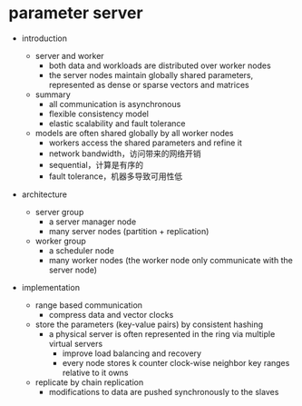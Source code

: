 # parameter server

- introduction
    - server and worker
        - both data and workloads are distributed over worker nodes
        - the server nodes maintain globally shared parameters, represented as dense or sparse vectors and matrices
    - summary
        - all communication is asynchronous
        - flexible consistency model
        - elastic scalability and fault tolerance
    - models are often shared globally by all worker nodes
        - workers access the shared parameters and refine it
        - network bandwidth，访问带来的网络开销
        - sequential，计算是有序的
        - fault tolerance，机器多导致可用性低

- architecture
    - server group
        - a server manager node
        - many server nodes (partition + replication)
    - worker group
        - a scheduler node
        - many worker nodes (the worker node only communicate with the server node)

- implementation
    - range based communication
        - compress data and vector clocks
    - store the parameters (key-value pairs) by consistent hashing
        - a physical server is often represented in the ring via multiple virtual servers
            - improve load balancing and recovery
            - every node stores k counter clock-wise neighbor key ranges relative to it owns
    - replicate by chain replication
        - modifications to data are pushed synchronously to the slaves

